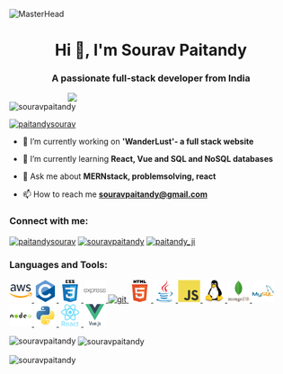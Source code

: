 <!---
SouravPaitandy/SouravPaitandy is a ✨ special ✨ repository because its `README.md` (this file) appears on your GitHub profile.
You can click the Preview link to take a look at your changes.
--->
![MasterHead](https://www.digitalsolutionservices.com/img/services/web%20development.gif)
<h1 align="center">Hi 👋, I'm Sourav Paitandy</h1>
<h3 align="center">A passionate full-stack developer from India</h3>
<img align="right" width="400" src="https://cdn.dribbble.com/users/2131993/screenshots/4948736/thoughtworks-gif_dribbble.gif">

<p align="left"> <img src="https://komarev.com/ghpvc/?username=souravpaitandy&label=Profile%20views&color=0e75b6&style=flat" alt="souravpaitandy" /> </p>

<p align="left"> <a href="https://twitter.com/paitandysourav" target="blank"><img src="https://img.shields.io/twitter/follow/paitandysourav?logo=twitter&style=for-the-badge" alt="paitandysourav" /></a> </p>

- 🔭 I’m currently working on **'WanderLust'- a full stack website**

- 🌱 I’m currently learning **React, Vue and SQL and NoSQL databases**

- 💬 Ask me about **MERNstack, problemsolving, react**

- 📫 How to reach me **souravpaitandy@gmail.com**

<h3 align="left">Connect with me:</h3>
<p align="left">
<a href="https://twitter.com/paitandysourav" target="blank"><img align="center" src="https://icons8.com/icon/6Fsj3rv2DCmG/twitterx" alt="paitandysourav" height="30" width="40" /></a>
<a href="https://linkedin.com/in/souravpaitandy" target="blank"><img align="center" src="https://icons8.com/icon/44019/linkedin" alt="souravpaitandy" height="30" width="40" /></a>
<a href="https://instagram.com/paitandy_ji" target="blank"><img align="center" src="https://icons8.com/icon/aimNrfnvOM9T/instagram" alt="paitandy_ji" height="30" width="40" /></a>
</p>

<h3 align="left">Languages and Tools:</h3>
<p align="left"> <a href="https://aws.amazon.com" target="_blank" rel="noreferrer"> <img src="https://raw.githubusercontent.com/devicons/devicon/master/icons/amazonwebservices/amazonwebservices-original-wordmark.svg" alt="aws" width="40" height="40"/> </a> <a href="https://www.cprogramming.com/" target="_blank" rel="noreferrer"> <img src="https://raw.githubusercontent.com/devicons/devicon/master/icons/c/c-original.svg" alt="c" width="40" height="40"/> </a> <a href="https://www.w3schools.com/css/" target="_blank" rel="noreferrer"> <img src="https://raw.githubusercontent.com/devicons/devicon/master/icons/css3/css3-original-wordmark.svg" alt="css3" width="40" height="40"/> </a> <a href="https://expressjs.com" target="_blank" rel="noreferrer"> <img src="https://raw.githubusercontent.com/devicons/devicon/master/icons/express/express-original-wordmark.svg" alt="express" width="40" height="40"/> </a> <a href="https://git-scm.com/" target="_blank" rel="noreferrer"> <img src="https://www.vectorlogo.zone/logos/git-scm/git-scm-icon.svg" alt="git" width="40" height="40"/> </a> <a href="https://www.w3.org/html/" target="_blank" rel="noreferrer"> <img src="https://raw.githubusercontent.com/devicons/devicon/master/icons/html5/html5-original-wordmark.svg" alt="html5" width="40" height="40"/> </a> <a href="https://www.java.com" target="_blank" rel="noreferrer"> <img src="https://raw.githubusercontent.com/devicons/devicon/master/icons/java/java-original.svg" alt="java" width="40" height="40"/> </a> <a href="https://developer.mozilla.org/en-US/docs/Web/JavaScript" target="_blank" rel="noreferrer"> <img src="https://raw.githubusercontent.com/devicons/devicon/master/icons/javascript/javascript-original.svg" alt="javascript" width="40" height="40"/> </a> <a href="https://www.linux.org/" target="_blank" rel="noreferrer"> <img src="https://raw.githubusercontent.com/devicons/devicon/master/icons/linux/linux-original.svg" alt="linux" width="40" height="40"/> </a> <a href="https://www.mongodb.com/" target="_blank" rel="noreferrer"> <img src="https://raw.githubusercontent.com/devicons/devicon/master/icons/mongodb/mongodb-original-wordmark.svg" alt="mongodb" width="40" height="40"/> </a> <a href="https://www.mysql.com/" target="_blank" rel="noreferrer"> <img src="https://raw.githubusercontent.com/devicons/devicon/master/icons/mysql/mysql-original-wordmark.svg" alt="mysql" width="40" height="40"/> </a> <a href="https://nodejs.org" target="_blank" rel="noreferrer"> <img src="https://raw.githubusercontent.com/devicons/devicon/master/icons/nodejs/nodejs-original-wordmark.svg" alt="nodejs" width="40" height="40"/> </a> <a href="https://www.python.org" target="_blank" rel="noreferrer"> <img src="https://raw.githubusercontent.com/devicons/devicon/master/icons/python/python-original.svg" alt="python" width="40" height="40"/> </a> <a href="https://reactjs.org/" target="_blank" rel="noreferrer"> <img src="https://raw.githubusercontent.com/devicons/devicon/master/icons/react/react-original-wordmark.svg" alt="react" width="40" height="40"/> </a> <a href="https://vuejs.org/" target="_blank" rel="noreferrer"> <img src="https://raw.githubusercontent.com/devicons/devicon/master/icons/vuejs/vuejs-original-wordmark.svg" alt="vuejs" width="40" height="40"/> </a> </p>

<p><img align="left" src="https://github-readme-stats.vercel.app/api/top-langs?username=souravpaitandy&show_icons=true&locale=en&layout=compact" alt="souravpaitandy" /></p>

<p>&nbsp;<img align="center" src="https://github-readme-stats.vercel.app/api?username=souravpaitandy&show_icons=true&locale=en" alt="souravpaitandy" /></p>

<p><img align="center" src="https://github-readme-streak-stats.herokuapp.com/?user=souravpaitandy&" alt="souravpaitandy" /></p>
